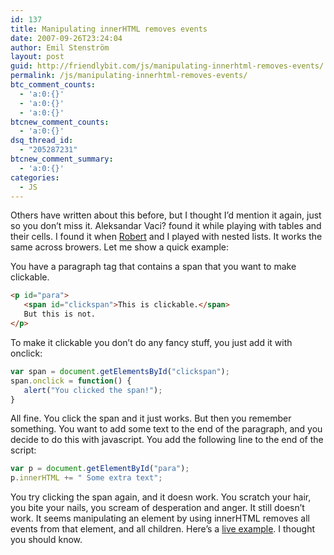 ```yaml
---
id: 137
title: Manipulating innerHTML removes events
date: 2007-09-26T23:24:04
author: Emil Stenström
layout: post
guid: http://friendlybit.com/js/manipulating-innerhtml-removes-events/
permalink: /js/manipulating-innerhtml-removes-events/
btc_comment_counts:
  - 'a:0:{}'
  - 'a:0:{}'
  - 'a:0:{}'
btcnew_comment_counts:
  - 'a:0:{}'
dsq_thread_id:
  - "205287231"
btcnew_comment_summary:
  - 'a:0:{}'
categories:
  - JS
---
```

Others have written about this before, but I thought I&#8217;d mention it again, just so you don&#8217;t miss it. Aleksandar Vaci? found it while playing with tables and their cells. I found it when [Robert](http://www.robertnyman.com/) and I played with nested lists. It works the same across browers. Let me show a quick example:

You have a paragraph tag that contains a span that you want to make clickable.

```html
<p id="para">
   <span id="clickspan">This is clickable.</span>
   But this is not.
</p>
```

To make it clickable you don&#8217;t do any fancy stuff, you just add it with onclick:

```js
var span = document.getElementsById("clickspan");
span.onclick = function() {
   alert("You clicked the span!");
}
```

All fine. You click the span and it just works. But then you remember something. You want to add some text to the end of the paragraph, and you decide to do this with javascript. You add the following line to the end of the script:

```js
var p = document.getElementById("para");
p.innerHTML += " Some extra text";
```

You try clicking the span again, and it doesn work. You scratch your hair, you bite your nails, you scream of desperation and anger. It still doesn&#8217;t work. It seems manipulating an element by using innerHTML removes all events from that element, and all children. Here&#8217;s a [live example](/files/innerHTMLevents/). I thought you should know.
